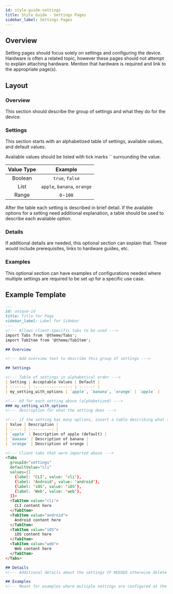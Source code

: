```yaml
---
id: style-guide-settings
title: Style Guide - Settings Pages
sidebar_label: Settings Pages
---
```

## Overview
Setting pages should focus solely on settings and configuring the device. Hardware is often a related topic, however these pages should not attempt to explain attaching hardware. Mention that hardware is required and link to the appropriate page(s).

## Layout

### Overview
This section should describe the group of settings and what they do for the device.

### Settings
This section starts with an alphabetized table of settings, available values, and default values.

Available values should be listed with tick marks `` surrounding the value.

| Value Type | Example |
| :--------: | :-----: |
| Boolean | `true`, `false` |
| List | `apple`, `banana`, `orange` |
| Range | `0`-`100` |

After the table each setting is described in brief detail. If the available options for a setting need additional explanation, a table should be used to describe each available option.

### Details
If additional details are needed, this optional section can explain that. These would include prerequisites, links to hardware guides, etc.

### Examples
This optional section can have examples of configurations needed where multiple settings are required to be set up for a specific use case. 

## Example Template
```markdown title="Template for Settings Pages"
---
id: unique-id
title: Title for Page
sidebar_label: Label for Sidebar
---
<!--- Allows client-specific tabs to be used --->
import Tabs from '@theme/Tabs';
import TabItem from '@theme/TabItem';

## Overview

<!--- Add overview text to describe this group of settings --->

## Settings

<!--- Table of settings in alphabetical order --->
| Setting | Acceptable Values | Default |
| :-----: | :---------------: | :-----: |
| my_setting_with_options | `apple`, `banana`, `orange` | `apple` |

<!--- H3 for each setting above (alphabetized) --->
### my_setting_with_options
<!--- description for what the setting does --->

<!--- if the setting has many options, insert a table describing what those variables do --->
| Value | Description |
| :---: | :---------: |
| `apple` | Description of apple (default) |
| `banana` | Description of banana |
| `orange` | Description of orange |

<!--- Client tabs that were imported above --->
<Tabs
  groupId="settings"
  defaultValue="cli"
  values={[
    {label: 'CLI', value: 'cli'},
    {label: 'Android', value: 'android'},
    {label: 'iOS', value: 'iOS'},
    {label: 'Web', value: 'web'},
  ]}>
  <TabItem value="cli">
    CLI content here
  </TabItem>
  <TabItem value="android">
    Android content here
  </TabItem>
  <TabItem value="iOS">
    iOS content here
  </TabItem>
  <TabItem value="web">
    Web content here
  </TabItem>
</Tabs>

## Details
<!--- Additional details about the settings IF NEEDED otherwise delete this h2 header --->

## Examples
<!--- Meant for examples where multiple settings are configured at the same time (WiFi type/SSID/password in a single command). If not needed, delete this h2 header --->
```
